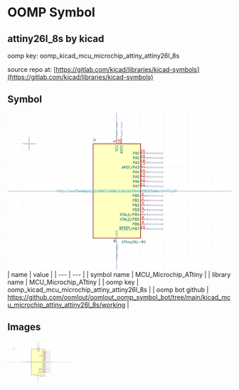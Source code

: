 # OOMP Symbol  
## attiny26l_8s  by kicad  
  
oomp key: oomp_kicad_mcu_microchip_attiny_attiny26l_8s  
  
source repo at: [https://gitlab.com/kicad/libraries/kicad-symbols](https://gitlab.com/kicad/libraries/kicad-symbols)  
## Symbol  
  
[![working.png](working_600.png)](working.png)  
| name | value | 
| --- | --- | 
| symbol name | MCU_Microchip_ATtiny | 
| library name | MCU_Microchip_ATtiny | 
| oomp key | oomp_kicad_mcu_microchip_attiny_attiny26l_8s | 
| oomp bot github | https://github.com/oomlout/oomlout_oomp_symbol_bot/tree/main/kicad_mcu_microchip_attiny_attiny26l_8s/working | 
## Images  
  
[![working.png](working_140.png)](working.png)  
